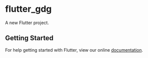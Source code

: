 # flutter_gdg

A new Flutter project.

## Getting Started

For help getting started with Flutter, view our online
[documentation](http://flutter.io/).
